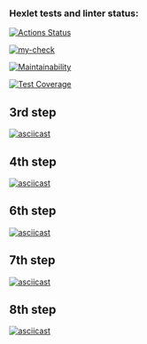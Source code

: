 ### Hexlet tests and linter status:
[![Actions Status](https://github.com/susemaa/frontend-project-46/workflows/hexlet-check/badge.svg)](https://github.com/susemaa/frontend-project-46/actions)


[![my-check](https://github.com/susemaa/frontend-project-46/actions/workflows/my-check.yml/badge.svg)](https://github.com/susemaa/frontend-project-46/actions/workflows/my-check.yml)


[![Maintainability](https://api.codeclimate.com/v1/badges/a7c3257e1db4896b5704/maintainability)](https://codeclimate.com/github/susemaa/frontend-project-46/maintainability)


[![Test Coverage](https://api.codeclimate.com/v1/badges/a7c3257e1db4896b5704/test_coverage)](https://codeclimate.com/github/susemaa/frontend-project-46/test_coverage)


## 3rd step
[![asciicast](https://asciinema.org/a/594053.svg)](https://asciinema.org/a/594053)

## 4th step
[![asciicast](https://asciinema.org/a/594803.svg)](https://asciinema.org/a/594803)

## 6th step
[![asciicast](https://asciinema.org/a/595419.svg)](https://asciinema.org/a/595419)

## 7th step
[![asciicast](https://asciinema.org/a/595554.svg)](https://asciinema.org/a/595554)

## 8th step
[![asciicast](https://asciinema.org/a/595556.svg)](https://asciinema.org/a/595556)